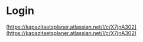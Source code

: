 # Login

[https://kapazitaetsplaner.atlassian.net/l/c/X7jnA302](https://kapazitaetsplaner.atlassian.net/l/c/X7jnA302)

